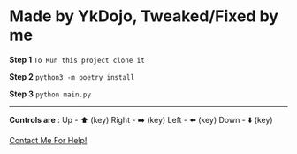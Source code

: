 # Made by YkDojo, Tweaked/Fixed by me

**Step 1**
`To Run this project clone it`

**Step 2**
`python3 -m poetry install`

**Step 3**
`python main.py`

----

**Controls are** :
Up - ⬆️ (key)
Right - ➡️ (key)
Left - ⬅️ (key)
Down - ⬇️ (key)

[Contact Me For Help!](https://aspectdev.tk/#contact)

